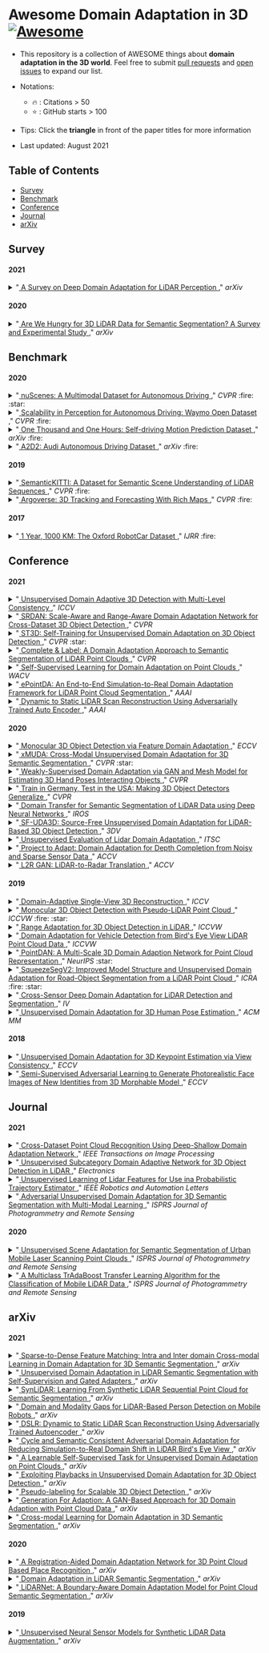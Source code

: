 # Awesome Domain Adaptation in 3D [![Awesome](https://awesome.re/badge.svg)](https://awesome.re)
- This repository is a collection of AWESOME things about **domain adaptation in the 3D world**. Feel free to submit [pull requests](https://github.com/ldkong1205/awesome-3d-da/pulls) and [open issues](https://github.com/ldkong1205/awesome-3d-da/issues) to expand our list.

- Notations:
  - :fire: : Citations > 50
  - :star: : GitHub starts > 100

- Tips: Click the **triangle** in front of the paper titles for more information

- Last updated: August 2021

## Table of Contents

- [Survey](#survey)
- [Benchmark](#benchmark)
- [Conference](#conference)
- [Journal](#journal)
- [arXiv](#arxiv)


## Survey

#### 2021
<details>
<summary>
  "<a href="https://arxiv.org/abs/2106.02377">
  A Survey on Deep Domain Adaptation for LiDAR Perception
  </a>," <i>arXiv</i>
</summary>
<blockquote><p align="justify">
  by <i>Larissa T. Triess, Mariella Dreissig, Christoph B. Rist, and J. Marius Zöllner</i>
  
  Scalable systems for automated driving have to reliably cope with an open-world setting. This means, the perception systems are exposed to drastic domain shifts, like changes in weather conditions, time-dependent aspects, or geographic regions. Covering all domains with annotated data is impossible because of the endless variations of domains and the time-consuming and expensive annotation process. Furthermore, fast development cycles of the system additionally introduce hardware changes, such as sensor types and vehicle setups, and the required knowledge transfer from simulation. To enable scalable automated driving, it is therefore crucial to address these domain shifts in a robust and efficient manner. Over the last years, a vast amount of different domain adaptation techniques evolved. There already exists a number of survey papers for domain adaptation on camera images, however, a survey for LiDAR perception is absent. Nevertheless, LiDAR is a vital sensor for automated driving that provides detailed 3D scans of the vehicle's surroundings. To stimulate future research, this paper presents a comprehensive review of recent progress in domain adaptation methods and formulates interesting research questions specifically targeted towards LiDAR perception.
  
</p></blockquote>
</details>


#### 2020
<details>
<summary>
  "<a href="https://arxiv.org/abs/2006.04307">
  Are We Hungry for 3D LiDAR Data for Semantic Segmentation? A Survey and Experimental Study
  </a>," <i>arXiv</i>
</summary>
<blockquote><p align="justify">
  by <i>Biao Gao, Yancheng Pan, Chengkun Li, Sibo Geng, and Huijing Zhao</i>
  
  3D semantic segmentation is a fundamental task for robotic and autonomous driving applications. Recent works have been focused on using deep learning techniques, whereas developing fine-annotated 3D LiDAR datasets is extremely labor intensive and requires professional skills. The performance limitation caused by insufficient datasets is called data hunger problem. This research provides a comprehensive survey and experimental study on the question: are we hungry for 3D LiDAR data for semantic segmentation? The studies are conducted at three levels. First, a broad review to the main 3D LiDAR datasets is conducted, followed by a statistical analysis on three representative datasets to gain an in-depth view on the datasets' size and diversity, which are the critical factors in learning deep models. Second, a systematic review to the state-of-the-art 3D semantic segmentation is conducted, followed by experiments and cross examinations of three representative deep learning methods to find out how the size and diversity of the datasets affect deep models' performance. Finally, a systematic survey to the existing efforts to solve the data hunger problem is conducted on both methodological and dataset's viewpoints, followed by an insightful discussion of remaining problems and open questions To the best of our knowledge, this is the first work to analyze the data hunger problem for 3D semantic segmentation using deep learning techniques that are addressed in the literature review, statistical analysis, and cross-dataset and cross-algorithm experiments. We share findings and discussions, which may lead to potential topics in future works.
  
</p></blockquote>
</details>



## Benchmark

#### 2020
<details>
<summary>
  "<a href="https://openaccess.thecvf.com/content_CVPR_2020/html/Caesar_nuScenes_A_Multimodal_Dataset_for_Autonomous_Driving_CVPR_2020_paper.html">
  nuScenes: A Multimodal Dataset for Autonomous Driving
  </a>," <i>CVPR</i> :fire: :star:
</summary>
<blockquote><p align="justify">
  by <i>Holger Caesar, Varun Bankiti, Alex H. Lang, Sourabh Vora, Venice Erin Liong, Qiang Xu, Anush Krishnan, Yu Pan, Giancarlo Baldan, and Oscar Beijbom</i>
  
  Robust detection and tracking of objects is crucial for the deployment of autonomous vehicle technology. Image based benchmark datasets have driven development in computer vision tasks such as object detection, tracking and segmentation of agents in the environment. Most autonomous vehicles, however, carry a combination of cameras and range sensors such as lidar and radar. As machine learning based methods for detection and tracking become more prevalent, there is a need to train and evaluate such methods on datasets containing range sensor data along with images. In this work we present nuTonomy scenes (nuScenes), the first dataset to carry the full autonomous vehicle sensor suite: 6 cameras, 5 radars and 1 lidar, all with full 360 degree field of view. nuScenes comprises 1000 scenes, each 20s long and fully annotated with 3D bounding boxes for 23 classes and 8 attributes. It has 7x as many annotations and 100x as many images as the pioneering KITTI dataset. We define novel 3D detection and tracking metrics. We also provide careful dataset analysis as well as baselines for lidar and image based detection and tracking. Data, development kit and more information are available online.
  
  Website: https://www.nuscenes.org
  
  GitHub Repo: https://github.com/nutonomy/nuscenes-devkit
  
</p></blockquote>
</details>


<details>
<summary>
  "<a href="https://openaccess.thecvf.com/content_CVPR_2020/html/Sun_Scalability_in_Perception_for_Autonomous_Driving_Waymo_Open_Dataset_CVPR_2020_paper.html">
  Scalability in Perception for Autonomous Driving: Waymo Open Dataset
  </a>," <i>CVPR</i> :fire:
</summary>
<blockquote><p align="justify">
  by <i>Pei Sun, Henrik Kretzschmar, Xerxes Dotiwalla, Aurelien Chouard, Vijaysai Patnaik, Paul Tsui, James Guo, Yin Zhou, Yuning Chai, Benjamin Caine, Vijay Vasudevan, Wei Han, Jiquan Ngiam, Hang Zhao, Aleksei Timofeev, Scott Ettinger, Maxim Krivokon, Amy Gao, Aditya Joshi, Yu Zhang, Jonathon Shlens, Zhifeng Chen, and Dragomir Anguelov</i>
  
  The research community has increasing interest in autonomous driving research, despite the resource intensity of obtaining representative real world data. Existing self-driving datasets are limited in the scale and variation of the environments they capture, even though generalization within and between operating regions is crucial to the over-all viability of the technology. In an effort to help align the research community's contributions with real-world self-driving problems, we introduce a new large scale, high quality, diverse dataset. Our new dataset consists of 1150 scenes that each span 20 seconds, consisting of well synchronized and calibrated high quality LiDAR and camera data captured across a range of urban and suburban geographies. It is 15x more diverse than the largest camera+LiDAR dataset available based on our proposed diversity metric. We exhaustively annotated this data with 2D (camera image) and 3D (LiDAR) bounding boxes, with consistent identifiers across frames. Finally, we provide strong baselines for 2D as well as 3D detection and tracking tasks. We further study the effects of dataset size and generalization across geographies on 3D detection methods. Find data, code and more up-to-date information at http://www.waymo.com/open.
  
  Website: http://www.waymo.com/open
  
</p></blockquote>
</details>


<details>
<summary>
  "<a href="https://arxiv.org/abs/2004.06320">
  One Thousand and One Hours: Self-driving Motion Prediction Dataset
  </a>," <i>arXiv</i> :fire:
</summary>
<blockquote><p align="justify">
  by <i>John Houston, Guido Zuidhof, Luca Bergamini, Yawei Ye, Long Chen, Ashesh Jain, Sammy Omari, Vladimir Iglovikov, and Peter Ondruska
</i>
  
  Motivated by the impact of large-scale datasets on ML systems we present the largest self-driving dataset for motion prediction to date, containing over 1,000 hours of data. This was collected by a fleet of 20 autonomous vehicles along a fixed route in Palo Alto, California, over a four-month period. It consists of 170,000 scenes, where each scene is 25 seconds long and captures the perception output of the self-driving system, which encodes the precise positions and motions of nearby vehicles, cyclists, and pedestrians over time. On top of this, the dataset contains a high-definition semantic map with 15,242 labelled elements and a high-definition aerial view over the area. We show that using a dataset of this size dramatically improves performance for key self-driving problems. Combined with the provided software kit, this collection forms the largest and most detailed dataset to date for the development of self-driving machine learning tasks, such as motion forecasting, motion planning and simulation. The full dataset is available at https://level-5.global.
  
  Website: https://level-5.global
  
</p></blockquote>
</details>


<details>
<summary>
  "<a href="https://arxiv.org/abs/2004.06320">
  A2D2: Audi Autonomous Driving Dataset
  </a>," <i>arXiv</i> :fire:
</summary>
<blockquote><p align="justify">
  by <i>Jakob Geyer, Yohannes Kassahun, Mentar Mahmudi, Xavier Ricou, Rupesh Durgesh, Andrew S. Chung, Lorenz Hauswald, Viet Hoang Pham, Maximilian Mühlegg, Sebastian Dorn, Tiffany Fernandez, Martin Jänicke, Sudesh Mirashi, Chiragkumar Savani, Martin Sturm, Oleksandr Vorobiov, Martin Oelker, Sebastian Garreis, and Peter Schuberth
</i>
  
  Research in machine learning, mobile robotics, and autonomous driving is accelerated by the availability of high quality annotated data. To this end, we release the Audi Autonomous Driving Dataset (A2D2). Our dataset consists of simultaneously recorded images and 3D point clouds, together with 3D bounding boxes, semantic segmentation, instance segmentation, and data extracted from the automotive bus. Our sensor suite consists of six cameras and five LiDAR units, providing full 360 degree coverage. The recorded data is time synchronized and mutually registered. Annotations are for non-sequential frames: 41,277 frames with semantic segmentation image and point cloud labels, of which 12,497 frames also have 3D bounding box annotations for objects within the field of view of the front camera. In addition, we provide 392,556 sequential frames of unannotated sensor data for recordings in three cities in the south of Germany. These sequences contain several loops. Faces and vehicle number plates are blurred due to GDPR legislation and to preserve anonymity. A2D2 is made available under the CC BY-ND 4.0 license, permitting commercial use subject to the terms of the license. Data and further information are available at http://www.a2d2.audi.
  
  Website: https://www.a2d2.audi/a2d2
  
</p></blockquote>
</details>


#### 2019
<details>
<summary>
  "<a href="https://openaccess.thecvf.com/content_ICCV_2019/html/Behley_SemanticKITTI_A_Dataset_for_Semantic_Scene_Understanding_of_LiDAR_Sequences_ICCV_2019_paper.html">
  SemanticKITTI: A Dataset for Semantic Scene Understanding of LiDAR Sequences
  </a>," <i>CVPR</i> :fire:
</summary>
<blockquote><p align="justify">
  by <i>Jens Behley, Martin Garbade, Andres Milioto, Jan Quenzel, Sven Behnke, Cyrill Stachniss, and Jurgen Gall</i>
  
  Semantic scene understanding is important for various applications. In particular, self-driving cars need a fine-grained understanding of the surfaces and objects in their vicinity. Light detection and ranging (LiDAR) provides precise geometric information about the environment and is thus a part of the sensor suites of almost all self-driving cars. Despite the relevance of semantic scene understanding for this application, there is a lack of a large dataset for this task which is based on an automotive LiDAR. In this paper, we introduce a large dataset to propel research on laser-based semantic segmentation. We annotated all sequences of the KITTI Vision Odometry Benchmark and provide dense point-wise annotations for the complete 360-degree field-of-view of the employed automotive LiDAR. We propose three benchmark tasks based on this dataset: (i) semantic segmentation of point clouds using a single scan, (ii) semantic segmentation using multiple past scans, and (iii) semantic scene completion, which requires to anticipate the semantic scene in the future. We provide baseline experiments and show that there is a need for more sophisticated models to efficiently tackle these tasks. Our dataset opens the door for the development of more advanced methods, but also provides plentiful data to investigate new research directions.
  
  Website: http://www.semantic-kitti.org
  
</p></blockquote>
</details>


<details>
<summary>
  "<a href="https://openaccess.thecvf.com/content_CVPR_2019/html/Chang_Argoverse_3D_Tracking_and_Forecasting_With_Rich_Maps_CVPR_2019_paper.html">
  Argoverse: 3D Tracking and Forecasting With Rich Maps
  </a>," <i>CVPR</i> :fire:
</summary>
<blockquote><p align="justify">
  by <i>Ming-Fang Chang, John Lambert, Patsorn Sangkloy, Jagjeet Singh, Slawomir Bak, Andrew Hartnett, De Wang, Peter Carr, Simon Lucey, Deva Ramanan, and James Hays</i>
  
  We present Argoverse, a dataset designed to support autonomous vehicle perception tasks including 3D tracking and motion forecasting. Argoverse includes sensor data collected by a fleet of autonomous vehicles in Pittsburgh and Miami as well as 3D tracking annotations, 300k extracted interesting vehicle trajectories, and rich semantic maps. The sensor data consists of 360 degree images from 7 cameras with overlapping fields of view, forward-facing stereo imagery, 3D point clouds from long range LiDAR, and 6-DOF pose. Our 290km of mapped lanes contain rich geometric and semantic metadata which are not currently available in any public dataset. All data is released under a Creative Commons license at Argoverse.org. In baseline experiments, we use map information such as lane direction, driveable area, and ground height to improve the accuracy of 3D object tracking. We use 3D object tracking to mine for more than 300k interesting vehicle trajectories to create a trajectory forecasting benchmark. Motion forecasting experiments ranging in complexity from classical methods (k-NN) to LSTMs demonstrate that using detailed vector maps with lane-level information substantially reduces prediction error. Our tracking and forecasting experiments represent only a superficial exploration of the potential of rich maps in robotic perception. We hope that Argoverse will enable the research community to explore these problems in greater depth.
  
  Website: https://www.argoverse.org
  
</p></blockquote>
</details>


#### 2017
<details>
<summary>
  "<a href="https://robotcar-dataset.robots.ox.ac.uk/images/robotcar_ijrr.pdf">
  1 Year, 1000 KM: The Oxford RobotCar Dataset
  </a>," <i>IJRR</i> :fire:
</summary>
<blockquote><p align="justify">
  by <i>Will Maddern, Geoffrey Pascoe, Chris Linegar, and Paul Newman</i>
  
  We present a challenging new dataset for autonomous driving: the Oxford RobotCar Dataset. Over the period of May 2014 to December 2015 we traversed a route through central Oxford twice a week on average using the Oxford RobotCar platform, an autonomous Nissan LEAF. This resulted in over 1000 km of recorded driving with almost 20 million images collected from 6 cameras mounted to the vehicle, along with LIDAR, GPS and INS ground truth. Data was collected in all weather conditions, including heavy rain, night, direct sunlight and snow. Road and building works over the period of a year significantly changed sections of the route from the beginning to the end of data collection. By frequently traversing the same route over the period of a year we enable research investigating long-term localization and mapping for autonomous vehicles in real-world, dynamic urban environments. The full dataset is available for download at: http://robotcar-dataset.robots.ox.ac.uk
  
</p></blockquote>
</details>



## Conference

#### 2021
<details>
<summary>
  "<a href="https://arxiv.org/abs/2107.11355">
  Unsupervised Domain Adaptive 3D Detection with Multi-Level Consistency
  </a>," <i>ICCV</i>
</summary>
<blockquote><p align="justify">
  by <i>Zhipeng Luo, Zhongang Cai, Changqing Zhou, Gongjie Zhang, Haiyu Zhao, Shuai Yi, Shijian Lu, Hongsheng Li, Shanghang Zhang, and Ziwei Liu</i>
  
  Deep learning-based 3D object detection has achieved unprecedented success with the advent of large-scale autonomous driving datasets. However, drastic performance degradation remains a critical challenge for cross-domain deployment. In addition, existing 3D domain adaptive detection methods often assume prior access to the target domain annotations, which is rarely feasible in the real world. To address this challenge, we study a more realistic setting, unsupervised 3D domain adaptive detection, which only utilizes source domain annotations. 1) We first comprehensively investigate the major underlying factors of the domain gap in 3D detection. Our key insight is that geometric mismatch is the key factor of domain shift. 2) Then, we propose a novel and unified framework, Multi-Level Consistency Network (MLC-Net), which employs a teacher-student paradigm to generate adaptive and reliable pseudo-targets. MLC-Net exploits point-, instance- and neural statistics-level consistency to facilitate cross-domain transfer. Extensive experiments demonstrate that MLC-Net outperforms existing state-of-the-art methods (including those using additional target domain information) on standard benchmarks. Notably, our approach is detector-agnostic, which achieves consistent gains on both single- and two-stage 3D detectors.
  
</p></blockquote>
</details>


<details>
<summary>
  "<a href="https://openaccess.thecvf.com/content/CVPR2021/html/Zhang_SRDAN_Scale-Aware_and_Range-Aware_Domain_Adaptation_Network_for_Cross-Dataset_3D_CVPR_2021_paper.html">
  SRDAN: Scale-Aware and Range-Aware Domain Adaptation Network for Cross-Dataset 3D Object Detection
  </a>," <i>CVPR</i>
</summary>
<blockquote><p align="justify">
  by <i>Weichen Zhang, Wen Li, and Dong Xu</i>
  
  Geometric characteristic plays an important role in the representation of an object in 3D point clouds. For example, large objects often contain more points, while small ones contain fewer points. The point clouds of objects near the capture device are denser, while those of distant objects are sparser. These issues bring new challenges to 3D object detection, especially under the domain adaptation scenarios. In this work, we propose a new cross-dataset 3D object detection method named Scale-aware and Range-aware Domain Adaptation Network (SRDAN). We take advantage of the geometric characteristics of 3D data (i.e., size and distance), and propose the scale-aware domain alignment and the range-aware domain alignment strategies to guide the distribution alignment between two domains. For scale-aware domain alignment, we design a 3D voxel-based feature pyramid network to extract multi-scale semantic voxel features, and align the features and instances with similar scales between two domains. For range-aware domain alignment, we introduce a range-guided domain alignment module to align the features of objects according to their distance to the capture device. Extensive experiments under three different scenarios demonstrate the effectiveness of our SRDAN approach, and comprehensive ablation study also validates the importance of geometric characteristics for cross-dataset 3D object detection.
  
</p></blockquote>
</details>


<details>
<summary>
  "<a href="https://openaccess.thecvf.com/content/CVPR2021/html/Yang_ST3D_Self-Training_for_Unsupervised_Domain_Adaptation_on_3D_Object_Detection_CVPR_2021_paper.html">
  ST3D: Self-Training for Unsupervised Domain Adaptation on 3D Object Detection
  </a>," <i>CVPR</i> :star:
</summary>
<blockquote><p align="justify">
  by <i>Jihan Yang, Shaoshuai Shi, Zhe Wang, Hongsheng Li, and Xiaojuan Qi</i>
  
  We present a new domain adaptive self-training pipeline, named ST3D, for unsupervised domain adaptation on 3D object detection from point clouds. First, we pre-train the 3D detector on the source domain with our proposed random object scaling strategy for mitigating the negative effects of source domain bias. Then, the detector is iteratively improved on the target domain by alternatively conducting two steps, which are the pseudo label updating with the developed quality-aware triplet memory bank and the model training with curriculum data augmentation. These specific designs for 3D object detection enable the detector to be trained with consistent and high-quality pseudo labels and to avoid overfitting to the large number of easy examples in pseudo labeled data. Our ST3D achieves state-of-the-art performance on all evaluated datasets and even surpasses fully supervised results on KITTI 3D object detection benchmark. Code will be available at https://github.com/CVMI-Lab/ST3D.
  
  GitHub Repo: https://github.com/CVMI-Lab/ST3D
</p></blockquote>
</details>


<details>
<summary>
  "<a href="https://openaccess.thecvf.com/content/CVPR2021/html/Yi_Complete__Label_A_Domain_Adaptation_Approach_to_Semantic_Segmentation_CVPR_2021_paper.html">
  Complete & Label: A Domain Adaptation Approach to Semantic Segmentation of LiDAR Point Clouds
  </a>," <i>CVPR</i>
</summary>
<blockquote><p align="justify">
  by <i>Li Yi, Boqing Gong, and Thomas Funkhouser</i>
  
  We study an unsupervised domain adaptation problem for the semantic labeling of 3D point clouds, with a particular focus on domain discrepancies induced by different LiDAR sensors. Based on the observation that sparse 3D point clouds are sampled from 3D surfaces, we take a Complete and Label approach to recover the underlying surfaces before passing them to a segmentation network. Specifically, we design a Sparse Voxel Completion Network (SVCN) to complete the 3D surfaces of a sparse point cloud. Unlike semantic labels, to obtain training pairs for SVCN requires no manual labeling. We also introduce local adversarial learning to model the surface prior. The recovered 3D surfaces serve as a canonical domain, from which semantic labels can transfer across different LiDAR sensors. Experiments and ablation studies with our new benchmark for cross-domain semantic labeling of LiDAR data show that the proposed approach provides 6.3-37.6% better performance than previous domain adaptation methods.
  
</p></blockquote>
</details>


<details>
<summary>
  "<a href="https://openaccess.thecvf.com/content/WACV2021/html/Achituve_Self-Supervised_Learning_for_Domain_Adaptation_on_Point_Clouds_WACV_2021_paper.html">
  Self-Supervised Learning for Domain Adaptation on Point Clouds
  </a>," <i>WACV</i>
</summary>
<blockquote><p align="justify">
  by <i>Idan Achituve, Haggai Maron, and Gal Chechik</i>
  
  Self-supervised learning (SSL) is a technique for learning useful representations from unlabeled data. It has been applied effectively to domain adaptation (DA) on images and videos. It is still unknown if and how it can be leveraged for domain adaptation in 3D perception problems. Here we describe the first study of SSL for DA on point clouds. We introduce a new family of pretext tasks, Deformation Reconstruction, inspired by the deformations encountered in sim-to-real transformations. In addition, we propose a novel training procedure for labeled point cloud data motivated by the MixUp method called Point cloud Mixup (PCM). Evaluations on domain adaptations datasets for classification and segmentation, demonstrate a large improvement over existing and baseline methods.
  
</p></blockquote>
</details>


<details>
<summary>
  "<a href="https://arxiv.org/abs/2009.03456">
  ePointDA: An End-to-End Simulation-to-Real Domain Adaptation Framework for LiDAR Point Cloud Segmentation
  </a>," <i>AAAI</i>
</summary>
<blockquote><p align="justify">
  by <i>Sicheng Zhao, Yezhen Wang, Bo Li, Bichen Wu, Yang Gao, Pengfei Xu, Trevor Darrell, and Kurt Keutzer</i>
  
  Due to its robust and precise distance measurements, LiDAR plays an important role in scene understanding for autonomous driving. Training deep neural networks (DNNs) on LiDAR data requires large-scale point-wise annotations, which are time-consuming and expensive to obtain. Instead, simulation-to-real domain adaptation (SRDA) trains a DNN using unlimited synthetic data with automatically generated labels and transfers the learned model to real scenarios. Existing SRDA methods for LiDAR point cloud segmentation mainly employ a multi-stage pipeline and focus on feature-level alignment. They require prior knowledge of real-world statistics and ignore the pixel-level dropout noise gap and the spatial feature gap between different domains. In this paper, we propose a novel end-to-end framework, named ePointDA, to address the above issues. Specifically, ePointDA consists of three modules: self-supervised dropout noise rendering, statistics-invariant and spatially-adaptive feature alignment, and transferable segmentation learning. The joint optimization enables ePointDA to bridge the domain shift at the pixel-level by explicitly rendering dropout noise for synthetic LiDAR and at the feature-level by spatially aligning the features between different domains, without requiring the real-world statistics. Extensive experiments adapting from synthetic GTA-LiDAR to real KITTI and SemanticKITTI demonstrate the superiority of ePointDA for LiDAR point cloud segmentation.
  
</p></blockquote>
</details>


<details>
<summary>
  "<a href="https://ojs.aaai.org/index.php/AAAI/article/view/16278">
  Dynamic to Static LiDAR Scan Reconstruction Using Adversarially Trained Auto Encoder
  </a>," <i>AAAI</i>
</summary>
<blockquote><p align="justify">
  by <i>Prashant Kumar, Sabyasachi Sahoo, Vanshil Shah, Vineetha Kondameedi, Abhinav Jain, Akshaj Verma, Chiranjib Bhattacharyya, and Vinay Vishwanath</i>
  
  Accurate reconstruction of static environments from LiDAR scans of scenes containing dynamic objects, which we refer to as Dynamic to Static Translation (DST), is an important area of research in Autonomous Navigation. This problem has been recently explored for visual SLAM, but to the best of our knowledge no work has been attempted to address DST for LiDAR scans. The problem is of critical importance due to wide-spread adoption of LiDAR in Autonomous Vehicles. We show that state-of the art methods developed for the visual domain when adapted for LiDAR scans perform poorly. We develop DSLR, a deep generative model which learns a mapping between dynamic scan to its static counterpart through an adversarially trained autoencoder. Our model yields the first solution for DST on LiDAR that generates static scans without using explicit segmentation labels. DSLR cannot always be applied to real world data due to lack of paired dynamic-static scans. Using Unsupervised Domain Adaptation, we propose DSLR-UDA for transfer to real world data and experimentally show that this performs well in real world settings. Additionally, if segmentation information is available, we extend DSLR to DSLR-Seg to further improve the reconstruction quality. DSLR gives the state of the art performance on simulated and real-world datasets and also shows at least 4× improvement. We show that DSLR, unlike the existing baselines, is a practically viable model with its reconstruction quality within the tolerable limits for tasks pertaining to autonomous navigation like SLAM in dynamic environments.
  
</p></blockquote>
</details>


#### 2020
<details>
<summary>
  "<a href="https://link.springer.com/chapter/10.1007%2F978-3-030-58545-7_2">
  Monocular 3D Object Detection via Feature Domain Adaptation
  </a>," <i>ECCV</i>
</summary>
<blockquote><p align="justify">
  by <i>Xiaoqing Ye, Liang Du, Yifeng Shi, Yingying Li, Xiao Tan, Jianfeng Feng, Errui Ding, and Shilei Wen</i>
  
  Monocular 3D object detection is a challenging task due to unreliable depth, resulting in a distinct performance gap between monocular and LiDAR-based approaches. In this paper, we propose a novel domain adaptation based monocular 3D object detection framework named DA-3Ddet, which adapts the feature from unsound image-based pseudo-LiDAR domain to the accurate real LiDAR domain for performance boosting. In order to solve the overlooked problem of inconsistency between the foreground mask of pseudo and real LiDAR caused by inaccurately estimated depth, we also introduce a context-aware foreground segmentation module which helps to involve relevant points for foreground masking. Extensive experiments on KITTI dataset demonstrate that our simple yet effective framework outperforms other state-of-the-arts by a large margin.
  
</p></blockquote>
</details>


<details>
<summary>
  "<a href="https://openaccess.thecvf.com/content_CVPR_2020/html/Jaritz_xMUDA_Cross-Modal_Unsupervised_Domain_Adaptation_for_3D_Semantic_Segmentation_CVPR_2020_paper.html">
  xMUDA: Cross-Modal Unsupervised Domain Adaptation for 3D Semantic Segmentation
  </a>," <i>CVPR</i> :star:
</summary>
<blockquote><p align="justify">
  by <i>Maximilian Jaritz, Tuan-Hung Vu, Raoul de Charette, Emilie Wirbel, and Patrick Perez</i>
  
  Unsupervised Domain Adaptation (UDA) is crucial to tackle the lack of annotations in a new domain. There are many multi-modal datasets, but most UDA approaches are uni-modal. In this work, we explore how to learn from multi-modality and propose cross-modal UDA (xMUDA) where we assume the presence of 2D images and 3D point clouds for 3D semantic segmentation. This is challenging as the two input spaces are heterogeneous and can be impacted differently by domain shift. In xMUDA, modalities learn from each other through mutual mimicking, disentangled from the segmentation objective, to prevent the stronger modality from adopting false predictions from the weaker one. We evaluate on new UDA scenarios including day-to-night, country-to-country and dataset-to-dataset, leveraging recent autonomous driving datasets. xMUDA brings large improvements over uni-modal UDA on all tested scenarios, and is complementary to state-of-the-art UDA techniques. Code is available at https://github.com/valeoai/xmuda.
  
  GitHub Repo: https://github.com/valeoai/xmuda
  
</p></blockquote>
</details>


<details>
<summary>
  "<a href="https://openaccess.thecvf.com/content_CVPR_2020/html/Baek_Weakly-Supervised_Domain_Adaptation_via_GAN_and_Mesh_Model_for_Estimating_CVPR_2020_paper.html">
  Weakly-Supervised Domain Adaptation via GAN and Mesh Model for Estimating 3D Hand Poses Interacting Objects
  </a>," <i>CVPR</i>
</summary>
<blockquote><p align="justify">
  by <i>Seungryul Baek, Kwang In Kim, and Tae-Kyun Kim</i>
  
  Despite recent successes in hand pose estimation, there yet remain challenges on RGB-based 3D hand pose estimation (HPE) under hand-object interaction (HOI) scenarios where severe occlusions and cluttered backgrounds exhibit. Recent RGB HOI benchmarks have been collected either in real or synthetic domain, however, the size of datasets is far from enough to deal with diverse objects combined with hand poses, and 3D pose annotations of real samples are lacking, especially for occluded cases. In this work, we propose a novel end-to-end trainable pipeline that adapts the hand-object domain to the single hand-only domain, while learning for HPE. The domain adaption occurs in image space via 2D pixel-level guidance by Generative Adversarial Network (GAN) and 3D mesh guidance by mesh renderer (MR). Via the domain adaption in image space, not only 3D HPE accuracy is improved, but also HOI input images are translated to segmented and de-occluded hand-only images. The proposed method takes advantages of both the guidances: GAN accurately aligns hands, while MR effectively fills in occluded pixels. The experiments using Dexter-Object, Ego-Dexter and HO3D datasets show that our method significantly outperforms state-of-the-arts trained by hand-only data and is comparable to those supervised by HOI data. Note our method is trained primarily by hand-only images with pose labels, and HOI images without pose labels.
  
</p></blockquote>
</details>

<details>
<summary>
  "<a href="https://openaccess.thecvf.com/content_CVPR_2020/html/Wang_Train_in_Germany_Test_in_the_USA_Making_3D_Object_CVPR_2020_paper.html">
  Train in Germany, Test in the USA: Making 3D Object Detectors Generalize
  </a>," <i>CVPR</i>
</summary>
<blockquote><p align="justify">
  by <i>Yan Wang, Xiangyu Chen, Yurong You, Li Erran Li, Bharath Hariharan, Mark Campbell, Kilian Q. Weinberger, and Wei-Lun Chao</i>
  
  In the domain of autonomous driving, deep learning has substantially improved the 3D object detection accuracy for LiDAR and stereo camera data alike. While deep networks are great at generalization, they are also notorious to overfit to all kinds of spurious artifacts, such as brightness, car sizes and models, that may appear consistently throughout the data. In fact, most datasets for autonomous driving are collected within a narrow subset of cities within one country, typically under similar weather conditions. In this paper we consider the task of adapting 3D object detectors from one dataset to another. We observe that naively, this appears to be a very challenging task, resulting in drastic drops in accuracy levels. We provide extensive experiments to investigate the true adaptation challenges and arrive at a surprising conclusion: the primary adaptation hurdle to overcome are differences in car sizes across geographic areas. A simple correction based on the average car size yields a strong correction of the adaptation gap. Our proposed method is simple and easily incorporated into most 3D object detection frameworks. It provides a first baseline for 3D object detection adaptation across countries, and gives hope that the underlying problem may be more within grasp than one may have hoped to believe. Our code is available at https://github.com/cxy1997/3D_adapt_auto_driving.
  
  GitHub Repo: https://github.com/cxy1997/3D_adapt_auto_driving
  
</p></blockquote>
</details>


<details>
<summary>
  "<a href="http://ras.papercept.net/images/temp/IROS/files/0060.pdf">
  Domain Transfer for Semantic Segmentation of LiDAR Data using Deep Neural Networks
  </a>," <i>IROS</i>
</summary>
<blockquote><p align="justify">
  by <i>Ferdinand Langer, Andres Milioto, Alexandre Haag, Jens Behley, and Cyrill Stachniss</i>
  
  Inferring semantic information towards an understanding of the surrounding environment is crucial for autonomous vehicles to drive safely. Deep learning-based segmentation methods can infer semantic information directly from laser range data, even in the absence of other sensor modalities such as cameras. In this paper, we address improving the generalization capabilities of such deep learning models to range data that was captured using a different sensor and in situations where no labeled data is available for the new sensor setup. Our approach assists the domain transfer of a LiDAR-only semantic segmentation model to a different sensor and environment exploiting existing geometric mapping systems. To this end, we fuse sequential scans in the source dataset into a dense mesh and render semi-synthetic scans that match those of the target sensor setup. Unlike simulation, this approach provides a real-to-real transfer of geometric information and delivers additionally more accurate remission information. We implemented and thoroughly tested our approach by transferring semantic scans between two different real-world datasets with different sensor setups. Our experiments show that we can improve the segmentation performance substantially with zero manual re-labeling. This approach solves the number one feature request since we released our semantic segmentation library LiDAR-bonnetal.
  
</p></blockquote>
</details>


<details>
<summary>
  "<a href="https://arxiv.org/abs/1712.05765">
  SF-UDA3D: Source-Free Unsupervised Domain Adaptation for LiDAR-Based 3D Object Detection
  </a>," <i>3DV</i>
</summary>
<blockquote><p align="justify">
  by <i>Cristiano Saltori, Stéphane Lathuiliére, Nicu Sebe, Elisa Ricci, and Fabio Galasso</i>
  
  3D object detectors based only on LiDAR point clouds hold the state-of-the-art on modern street-view benchmarks. However, LiDAR-based detectors poorly generalize across domains due to domain shift. In the case of LiDAR, in fact, domain shift is not only due to changes in the environment and in the object appearances, as for visual data from RGB cameras, but is also related to the geometry of the point clouds (e.g., point density variations). This paper proposes SF-UDA3D, the first Source-Free Unsupervised Domain Adaptation (SF-UDA) framework to domain-adapt the state-of-the-art PointRCNN 3D detector to target domains for which we have no annotations (unsupervised), neither we hold images nor annotations of the source domain (source-free). SF-UDA3D is novel on both aspects. Our approach is based on pseudo-annotations, reversible scale-transformations and motion coherency. SF-UDA3D outperforms both previous domain adaptation techniques based on features alignment and state-of-the-art 3D object detection methods which additionally use few-shot target annotations or target annotation statistics. This is demonstrated by extensive experiments on two large-scale datasets, i.e., KITTI and nuScenes.
  
  GitHub Repo: https://github.com/saltoricristiano/SF-UDA-3DV
  
</p></blockquote>
</details>


<details>
<summary>
  "<a href="https://ieeexplore.ieee.org/abstract/document/9294540">
  Unsupervised Evaluation of Lidar Domain Adaptation
  </a>," <i>ITSC</i>
</summary>
<blockquote><p align="justify">
  by <i>Christian Hubschneider, Simon Roesler, and J. Marius Zöllner</i>
  
  In this work, we investigate the potential of latent representations generated by Variational Autoencoders (VAE) to analyze and distinguish between real and synthetic data. Although the details of the domain adaptation task are not the focus of this work, we use the example of simulated lidar data adapted by a generative model to match real lidar data. To assess the resulting adapted data, we evaluate the potential of latent representations learned by a VAE. During training, the VAE aims to reduce the input data to a fixed-dimensional feature vector, while also enforcing stochastic independence between the latent variables. These properties can be used to define pseudometrics to make statements about generative models that perform domain adaptation tasks. The variational autoencoder is trained on real target data only and is subsequently used to generate distributions of feature vectors for data coming from different data sources such as simulations or the output of Generative Adversarial Networks.
  
</p></blockquote>
</details>


<details>
<summary>
  "<a href="https://openaccess.thecvf.com/content/ACCV2020/html/Lopez-Rodriguez_Project_to_Adapt_Domain_Adaptation_for_Depth_Completion_from_Noisy_ACCV_2020_paper.html">
  Project to Adapt: Domain Adaptation for Depth Completion from Noisy and Sparse Sensor Data
  </a>," <i>ACCV</i>
</summary>
<blockquote><p align="justify">
  by <i>Adrian Lopez-Rodriguez, Benjamin Busam, and Krystian Mikolajczyk</i>
  
  Depth completion aims to predict a dense depth map from a sparse depth input. The acquisition of dense ground truth annotations for depth completion settings can be difficult and, at the same time, a significant domain gap between real LiDAR measurements and synthetic data has prevented from successful training of models in virtual settings. We propose a domain adaptation approach for sparse-to-dense depth completion that is trained from synthetic data, without annotations in the real domain or additional sensors. Our approach simulates the real sensor noise in an RGB + LiDAR set-up, and consists of three modules: simulating the real LiDAR input in the synthetic domain via projections, filtering the real noisy LiDAR for supervision and adapting the synthetic RGB image using a CycleGAN approach. We extensively evaluate these modules against the state-of-the-art in the KITTI depth completion benchmark, showing significant improvements.
  
</p></blockquote>
</details>


<details>
<summary>
  "<a href="https://openaccess.thecvf.com/content/ACCV2020/html/Wang_L2R_GAN_LiDAR-to-Radar_Translation_ACCV_2020_paper.html">
  L2R GAN: LiDAR-to-Radar Translation
  </a>," <i>ACCV</i>
</summary>
<blockquote><p align="justify">
  by <i>Leichen Wang, Bastian Goldluecke, and Carsten Anklam</i>
  
  The lack of annotated public radar datasets causes difficulties for research in environmental perception from radar observations. In this paper, we propose a novel neural network based framework which we call L2R GAN to generate the radar spectrum of natural scenes from a given LiDAR point cloud.We adapt ideas from existing image-to-image translation GAN frameworks, which we investigate as a baseline for translating radar spectra image from a given LiDAR bird's eye view (BEV). However, for our application, we identify several shortcomings of existing approaches. As a remedy, we learn radar data generation with an occupancy-grid-mask as a guidance, and further design a set of local region generators and discriminator networks. This allows our L2R GAN to combine the advantages of global image features and local region detail, and not only learn the cross-modal relations between LiDAR and radar in large scale, but also refine details in small scale. Qualitative and quantitative comparison show that L2R GAN outperforms previous GAN architectures with respect to details by a large margin. A L2R-GAN-based GUI also allows users to define and generate radar data of special emergency scenarios to test corresponding ADAS applications such as Pedestrian Collision Warning (PCW).
  
</p></blockquote>
</details>


#### 2019
<details>
<summary>
  "<a href="https://arxiv.org/abs/1911.02744">
  Domain-Adaptive Single-View 3D Reconstruction
  </a>," <i>ICCV</i>
</summary>
<blockquote><p align="justify">
  by <i>Pedro O. Pinheiro, Negar Rostamzadeh, and Sungjin Ahn</i>
  
  Single-view 3D shape reconstruction is an important but challenging problem, mainly for two reasons. First, as shape annotation is very expensive to acquire, current methods rely on synthetic data, in which ground-truth 3D annotation is easy to obtain. However, this results in domain adaptation problem when applied to natural images. The second challenge is that there are multiple shapes that can explain a given 2D image. In this paper, we propose a framework to improve over these challenges using adversarial training. On one hand, we impose domain confusion between natural and synthetic image representations to reduce the distribution gap. On the other hand, we impose the reconstruction to be `realistic' by forcing it to lie on a (learned) manifold of realistic object shapes. Our experiments show that these constraints improve performance by a large margin over baseline reconstruction models. We achieve results competitive with the state of the art with a much simpler architecture.
  
</p></blockquote>
</details>


<details>
<summary>
  "<a href="https://openaccess.thecvf.com/content_ICCVW_2019/html/CVRSUAD/Weng_Monocular_3D_Object_Detection_with_Pseudo-LiDAR_Point_Cloud_ICCVW_2019_paper.html">
  Monocular 3D Object Detection with Pseudo-LiDAR Point Cloud
  </a>," <i>ICCVW</i> :fire: :star:
</summary>
<blockquote><p align="justify">
  by <i>Xinshuo Weng and Kris Kitani</i>
  
  Monocular 3D scene understanding tasks, such as object size estimation, heading angle estimation and 3D localization, is challenging. Successful modern-day methods for 3D scene understanding require the use of a 3D sensor. On the other hand, single image-based methods have significantly worse performance. In this work, we aim at bridging the performance gap between 3D sensing and 2D sensing for 3D object detection by enhancing LiDAR-based algorithms to work with single image input. Specifically, we perform monocular depth estimation and lift the input image to a point cloud representation, which we call pseudo-LiDAR point cloud. Then we can train a LiDAR-based 3D detection network with our pseudo-LiDAR end-to-end. Following the pipeline of two-stage 3D detection algorithms, we detect 2D object proposals in the input image and extract a point cloud frustum from the pseudo-LiDAR for each proposal. Then an oriented 3D bounding box is detected for each frustum. To handle the large amount of noise in the pseudo-LiDAR, we propose two innovations: (1) use a 2D-3D bounding box consistency constraint, adjusting the predicted 3D bounding box to have a high overlap with its corresponding 2D proposal after projecting onto the image; (2) use the instance mask instead of the bounding box as the representation of 2D proposals, in order to reduce the number of points not belonging to the object in the point cloud frustum. Through our evaluation on the KITTI benchmark, we achieve the top-ranked performance on both bird's eye view and 3D object detection among all monocular methods, effectively quadrupling the performance over previous state-of-the-art. Our code is available at https://github.com/xinshuoweng/Mono3D_PLiDAR.
  
  GitHub Repo: https://github.com/xinshuoweng/Mono3D_PLiDAR
  
</p></blockquote>
</details>


<details>
<summary>
  "<a href="https://openaccess.thecvf.com/content_ICCVW_2019/html/ADW/Wang_Range_Adaptation_for_3D_Object_Detection_in_LiDAR_ICCVW_2019_paper.html">
  Range Adaptation for 3D Object Detection in LiDAR
  </a>," <i>ICCVW</i>
</summary>
<blockquote><p align="justify">
  by <i>Ze Wang, Sihao Ding, Ying Li, Minming Zhao, Sohini Roychowdhury, Andreas Wallin, Guillermo Sapiro, and Qiang Qiu</i>
  
  LiDAR-based 3D object detection plays a crucial role in modern autonomous driving systems. LiDAR data often exhibit severe changes in properties across different observation ranges. In this paper, we explore cross-range adaptation for 3D object detection using LiDAR, i.e., far-range observations are adapted to near-range. This way, far-range detection is optimized for similar performance to near-range one. We adopt a bird-eyes view (BEV) detection framework to perform the proposed model adaptation. Our model adaptation consists of an adversarial global adaptation, and a fine-grained local adaptation. The proposed cross-range adaptation framework is validated on three state-of-the-art LiDAR based object detection networks, and we consistently observe performance improvement on the far-range objects, without adding any auxiliary parameters to the model. To the best of our knowledge, this paper is the first attempt to study cross-range LiDAR adaptation for object detection in point clouds. To demonstrate the generality of the proposed adaptation framework, experiments on more challenging cross-device adaptation are further conducted, and a new LiDAR dataset with high-quality annotated point clouds is released to promote future research.
  
</p></blockquote>
</details>


<details>
<summary>
  "<a href="https://openaccess.thecvf.com/content_ICCVW_2019/html/TASK-CV/Saleh_Domain_Adaptation_for_Vehicle_Detection_from_Birds_Eye_View_LiDAR_ICCVW_2019_paper.html">
  Domain Adaptation for Vehicle Detection from Bird's Eye View LiDAR Point Cloud Data
  </a>," <i>ICCVW</i>
</summary>
<blockquote><p align="justify">
  by <i>Khaled Saleh, Ahmed Abobakr, Mohammed Attia, Julie Iskander, Darius Nahavandi, Mohammed Hossny, and Saeid Nahvandi</i>
  
  Point cloud data from 3D LiDAR sensors are one of the most crucial sensor modalities for versatile safety-critical applications such as self-driving vehicles. Since the annotations of point cloud data is an expensive and time-consuming process, therefore recently the utilisation of simulated environments and 3D LiDAR sensors for this task started to get some popularity. However, the generated synthetic point cloud data are still missing the artefacts usually exist in point cloud data from real 3D LiDAR sensors. Thus, in this work, we are proposing a domain adaptation framework for bridging this gap between synthetic and real point cloud data. Our proposed framework is based on the deep cycle-consistent generative adversarial networks (CycleGAN) architecture. We have evaluated the performance of our proposed framework on the task of vehicle detection from a bird's eye view (BEV) point cloud images coming from real 3D LiDAR sensors. The framework has shown competitive results with an improvement of more than 7% in average precision score over other baseline approaches when tested on real BEV point cloud images.
  
</p></blockquote>
</details>


<details>
<summary>
  "<a href="https://arxiv.org/abs/1911.02744">
  PointDAN: A Multi-Scale 3D Domain Adaption Network for Point Cloud Representation
  </a>," <i>NeurIPS</i> :star:
</summary>
<blockquote><p align="justify">
  by <i>Can Qin, Haoxuan You, Lichen Wang, C.-C. Jay Kuo, and Yun Fu</i>
  
  Domain Adaptation (DA) approaches achieved significant improvements in a wide range of machine learning and computer vision tasks (i.e., classification, detection, and segmentation). However, as far as we are aware, there are few methods yet to achieve domain adaptation directly on 3D point cloud data. The unique challenge of point cloud data lies in its abundant spatial geometric information, and the semantics of the whole object is contributed by including regional geometric structures. Specifically, most general-purpose DA methods that struggle for global feature alignment and ignore local geometric information are not suitable for 3D domain alignment. In this paper, we propose a novel 3D Domain Adaptation Network for point cloud data (PointDAN). PointDAN jointly aligns the global and local features in multi-level. For local alignment, we propose Self-Adaptive (SA) node module with an adjusted receptive field to model the discriminative local structures for aligning domains. To represent hierarchically scaled features, node-attention module is further introduced to weight the relationship of SA nodes across objects and domains. For global alignment, an adversarial-training strategy is employed to learn and align global features across domains. Since there is no common evaluation benchmark for 3D point cloud DA scenario, we build a general benchmark (i.e., PointDA-10) extracted from three popular 3D object/scene datasets (i.e., ModelNet, ShapeNet and ScanNet) for cross-domain 3D objects classification fashion. Extensive experiments on PointDA-10 illustrate the superiority of our model over the state-of-the-art general-purpose DA methods.
  
  GitHub Repo: https://github.com/canqin001/PointDAN
  
</p></blockquote>
</details>


<details>
<summary>
  "<a href="https://arxiv.org/abs/1809.08495">
  SqueezeSegV2: Improved Model Structure and Unsupervised Domain Adaptation for Road-Object Segmentation from a LiDAR Point Cloud
  </a>," <i>ICRA</i> :fire: :star:
</summary>
<blockquote><p align="justify">
  by <i>Bichen Wu, Xuanyu Zhou, Sicheng Zhao, Xiangyu Yue, and Kurt Keutzer</i>
  
  Earlier work demonstrates the promise of deep-learning-based approaches for point cloud segmentation; however, these approaches need to be improved to be practically useful. To this end, we introduce a new model SqueezeSegV2 that is more robust to dropout noise in LiDAR point clouds. With improved model structure, training loss, batch normalization and additional input channel, SqueezeSegV2 achieves significant accuracy improvement when trained on real data. Training models for point cloud segmentation requires large amounts of labeled point-cloud data, which is expensive to obtain. To sidestep the cost of collection and annotation, simulators such as GTA-V can be used to create unlimited amounts of labeled, synthetic data. However, due to domain shift, models trained on synthetic data often do not generalize well to the real world. We address this problem with a domain-adaptation training pipeline consisting of three major components: 1) learned intensity rendering, 2) geodesic correlation alignment, and 3) progressive domain calibration. When trained on real data, our new model exhibits segmentation accuracy improvements of 6.0-8.6% over the original SqueezeSeg. When training our new model on synthetic data using the proposed domain adaptation pipeline, we nearly double test accuracy on real-world data, from 29.0% to 57.4%. Our source code and synthetic dataset will be open-sourced.
  
  GitHub Repo: https://github.com/xuanyuzhou98/SqueezeSegV2
  
</p></blockquote>
</details>


<details>
<summary>
  "<a href="http://zju-capg.org/unsupervised_domain_adaptation/main.pdf">
  Cross-Sensor Deep Domain Adaptation for LiDAR Detection and Segmentation
  </a>," <i>IV</i>
</summary>
<blockquote><p align="justify">
  by <i>Christoph B. Rist, Markus Enzweiler, and Dariu M. Gavrila</i>
  
  A considerable amount of annotated training data is necessary to achieve state-of-the-art performance in perception tasks using point clouds. Unlike RGB-images, LiDAR point clouds captured with different sensors or varied mounting positions exhibit a significant shift in their input data distribution. This can impede transfer of trained feature extractors between datasets as it degrades performance vastly. We analyze the transferability of point cloud features between two different LiDAR sensor set-ups (32 and 64 vertical scanning planes with different geometry). We propose a supervised training methodology to learn transferable features in a pre-training step on LiDAR datasets that are heterogeneous in their data and label domains. In extensive experiments on object detection and semantic segmentation in a multi-task setup we analyze the performance of our network architecture under the impact of a change in the input data domain. We show that our pre-training approach effectively increases performance for both target tasks at once without having an actual multi-task dataset available for pre-training.
  
</p></blockquote>
</details>


<details>
<summary>
  "<a href="http://zju-capg.org/unsupervised_domain_adaptation/main.pdf">
  Unsupervised Domain Adaptation for 3D Human Pose Estimation
  </a>," <i>ACM MM</i>
</summary>
<blockquote><p align="justify">
  by <i>Xiheng Zhang, Yongkang Wong, Mohan S. Kankanhalli, and Weidong Geng</i>
  
  Training an accurate 3D human pose estimator often requires a large amount of 3D ground-truth data which is inefficient and costly to collect. Previous methods have either resorted to weakly supervised methods to reduce the demand of ground-truth data for training, or using synthetically-generated but photo-realistic samples to enlarge the training data pool. Nevertheless, the former methods mainly require either additional supervision, such as unpaired 3D ground-truth data, or the camera parameters in multiview settings. On the other hand, the latter methods require accurately textured models, illumination configurations and background which need careful engineering. To address these problems, we propose a domain adaptation framework with unsupervised knowledge transfer, which aims at leveraging the knowledge in multi-modality data of the easy-to-get synthetic depth datasets to better train a pose estimator on the real-world datasets. Specifically, the framework first trains two pose estimators on synthetically-generated depth images and human body segmentation masks with full supervision, while jointly learning a human body segmentation module from the predicted 2D poses. Subsequently, the learned pose estimator and the segmentation module are applied to the real-world dataset to unsupervisedly learn a new RGB image based 2D/3D human pose estimator. Here, the knowledge encoded in the supervised learning modules are used to regularize a pose estimator without ground-truth annotations. Comprehensive experiments demonstrate significant improvements over weakly supervised methods when no ground-truth annotations are available. Further experiments with ground-truth annotations show that the proposed framework can outperform state-of-the-art fully supervised methods. In addition, we conducted ablation studies to examine the impact of each loss term, as well as with different amount of supervisions signal.
  
</p></blockquote>
</details>


#### 2018
<details>
<summary>
  "<a href="https://arxiv.org/abs/1712.05765">
  Unsupervised Domain Adaptation for 3D Keypoint Estimation via View Consistency
  </a>," <i>ECCV</i>
</summary>
<blockquote><p align="justify">
  by <i>Xingyi Zhou, Arjun Karpur, Chuang Gan, Linjie Luo, and Qixing Huang</i>
  
  In this paper, we introduce a novel unsupervised domain adaptation technique for the task of 3D keypoint prediction from a single depth scan or image. Our key idea is to utilize the fact that predictions from different views of the same or similar objects should be consistent with each other. Such view consistency can provide effective regularization for keypoint prediction on unlabeled instances. In addition, we introduce a geometric alignment term to regularize predictions in the target domain. The resulting loss function can be effectively optimized via alternating minimization. We demonstrate the effectiveness of our approach on real datasets and present experimental results showing that our approach is superior to state-of-the-art general-purpose domain adaptation techniques.
  
  GitHub Repo: https://github.com/xingyizhou/3DKeypoints-DA
  
</p></blockquote>
</details>


<details>
<summary>
  "<a href="https://arxiv.org/abs/1712.05765">
  Semi-Supervised Adversarial Learning to Generate Photorealistic Face Images of New Identities from 3D Morphable Model
  </a>," <i>ECCV</i>
</summary>
<blockquote><p align="justify">
  by <i>Baris Gecer, Binod Bhattarai, Josef Kittler, and Tae-Kyun Kim</i>
  
  We propose a novel end-to-end semi-supervised adversarial framework to generate photorealistic face images of new identities with a wide range of expressions, poses, and illuminations conditioned by synthetic images sampled from a 3D morphable model. Previous adversarial style-transfer methods either supervise their networks with a large volume of paired data or train highly under-constrained two-way generative networks in an unsupervised fashion. We propose a semi-supervised adversarial learning framework to constrain the two-way networks by a small number of paired real and synthetic images, along with a large volume of unpaired data. A set-based loss is also proposed to preserve identity coherence of generated images. Qualitative results show that generated face images of new identities contain pose, lighting and expression diversity. They are also highly constrained by the synthetic input images while adding photorealism and retaining identity information. We combine face images generated by the proposed method with a real data set to train face recognition algorithms and evaluate the model quantitatively on two challenging data sets: LFW and IJB-A. The generated images by our framework consistently improve the performance of deep face recognition networks trained with the Oxford VGG Face dataset, and achieve comparable results to the state-of-the-art.

</p></blockquote>
</details>



## Journal

#### 2021
<details>
<summary>
  "<a href="https://ieeexplore.ieee.org/abstract/document/9483674">
  Cross-Dataset Point Cloud Recognition Using Deep-Shallow Domain Adaptation Network
  </a>," <i>IEEE Transactions on Image Processing</i>
</summary>
<blockquote><p align="justify">
  by <i>Feiyu Wang, Wen Li, and Dong Xu</i>
  
  In this work, we propose a novel two-view domain adaptation network named Deep-Shallow Domain Adaptation Network (DSDAN) for 3D point cloud recognition. Different from the traditional 2D image recognition task, the valuable texture information is often absent in point cloud data, making point cloud recognition a challenging task, especially in the cross-dataset scenario where the training and test data exhibit a considerable distribution mismatch. In our DSDAN method, we tackle the challenging cross-dataset 3D point cloud recognition task from two aspects. On one hand, we propose a two-view learning framework, such that we can effectively leverage multiple feature representations to improve the recognition performance. To this end, we propose a simple and efficient Bag-of-Points feature method, as a complementary view to the deep representation. Moreover, we also propose a cross view consistency loss to boost the two-view learning framework. On the other hand, we further propose a two-level adaptation strategy to effectively address the domain distribution mismatch issue. Specifically, we apply a feature-level distribution alignment module for each view, and also propose an instance-level adaptation approach to select highly confident pseudo-labeled target samples for adapting the model to the target domain, based on which a co-training scheme is used to integrate the learning and adaptation process on the two views. Extensive experiments on the benchmark dataset show that our newly proposed DSDAN method outperforms the existing state-of-the-art methods for the cross-dataset point cloud recognition task.
  
</p></blockquote>
</details>


<details>
<summary>
  "<a href="https://arxiv.org/abs/2103.14198">
  Unsupervised Subcategory Domain Adaptive Network for 3D Object Detection in LiDAR
  </a>," <i>Electronics</i>
</summary>
<blockquote><p align="justify">
  by <i>Zhiyu Wang, Li Wang, Liang Xiao, and Bin Dai</i>
  
  Three-dimensional object detection based on the LiDAR point cloud plays an important role in autonomous driving. The point cloud distribution of the object varies greatly at different distances, observation angles, and occlusion levels. Besides, different types of LiDARs have different settings of projection angles, thus producing an entirely different point cloud distribution. Pre-trained models on the dataset with annotations may degrade on other datasets. In this paper, we propose a method for object detection using an unsupervised adaptive network, which does not require additional annotation data of the target domain. Our object detection adaptive network consists of a general object detection network, a global feature adaptation network, and a special subcategory instance adaptation network. We divide the source domain data into different subcategories and use a multi-label discriminator to assign labels dynamically to the target domain data. We evaluated our approach on the KITTI object benchmark and proved that the proposed unsupervised adaptive method could achieve a remarkable improvement in the adaptation capabilities.
  
</p></blockquote>
</details>


<details>
<summary>
  "<a href="https://arxiv.org/abs/2103.14198">
  Unsupervised Learning of Lidar Features for Use ina Probabilistic Trajectory Estimator
  </a>," <i>IEEE Robotics and Automation Letters</i>
</summary>
<blockquote><p align="justify">
  by <i>David J. Yoon, Haowei Zhang, Mona Gridseth, Hugues Thomas, and Timothy D. Barfoot</i>
  
  We present unsupervised parameter learning in a Gaussian variational inference setting that combines classic trajectory estimation for mobile robots with deep learning for rich sensor data, all under a single learning objective. The framework is an extension of an existing system identification method that optimizes for the observed data likelihood, which we improve with modern advances in batch trajectory estimation and deep learning. Though the framework is general to any form of parameter learning and sensor modality, we demonstrate application to feature and uncertainty learning with a deep network for 3D lidar odometry. Our framework learns from only the on-board lidar data, and does not require any form of groundtruth supervision. We demonstrate that our lidar odometry performs better than existing methods that learn the full estimator with a deep network, and comparable to state-of-the-art ICP-based methods on the KITTI odometry dataset. We additionally show results on lidar data from the Oxford RobotCar dataset.
  
</p></blockquote>
</details>


<details>
<summary>
  "<a href="https://www.sciencedirect.com/science/article/abs/pii/S0924271621001131">
  Adversarial Unsupervised Domain Adaptation for 3D Semantic Segmentation with Multi-Modal Learning
  </a>," <i>ISPRS Journal of Photogrammetry and Remote Sensing</i>
</summary>
<blockquote><p align="justify">
  by <i>Wei Liu, Zhiming Luo, Yuanzheng Cai, Ying Yu, Yang Ke, José Marcato Junior, Wesley Nunes Gonçalves, and Jonathan Li</i>
  
  Semantic segmentation in 3D point-clouds plays an essential role in various applications, such as autonomous driving, robot control, and mapping. In general, a segmentation model trained on one source domain suffers a severe decline in performance when applied to a different target domain due to the cross-domain discrepancy. Various Unsupervised Domain Adaptation (UDA) approaches have been proposed to tackle this issue. However, most are only for uni-modal data and do not explore how to learn from the multi-modality data containing 2D images and 3D point clouds. We propose an Adversarial Unsupervised Domain Adaptation (AUDA) based 3D semantic segmentation framework for achieving this goal. The proposed AUDA can leverage the complementary information between 2D images and 3D point clouds by cross-modal learning and adversarial learning. On the other hand, there is a highly imbalanced data distribution in real scenarios. We further develop a simple and effective threshold-moving technique during the final inference stage to mitigate this issue. Finally, we conduct experiments on three unsupervised domain adaptation scenarios, ie., Country-to-Country (USA →Singapore), Day-to-Night, and Dataset-to-Dataset (A2D2 →SemanticKITTI). The experimental results demonstrate the effectiveness of proposed method that can significantly improve segmentation performance for rare classes. Code and trained models are available at https://github.com/weiliu-ai/auda.
  
  GitHub Repo: https://github.com/weiliu-ai/auda
  
</p></blockquote>
</details>


#### 2020
<details>
<summary>
  "<a href="https://www.sciencedirect.com/science/article/abs/pii/S0924271620302744">
  Unsupervised Scene Adaptation for Semantic Segmentation of Urban Mobile Laser Scanning Point Clouds
  </a>," <i>ISPRS Journal of Photogrammetry and Remote Sensing</i>
</summary>
<blockquote><p align="justify">
  by <i>Haifeng Luo, Kourosh Khoshelham, Lina Fang, and Chongcheng Chen</i>
  
  Semantic segmentation is a fundamental task in understanding urban mobile laser scanning (MLS) point clouds. Recently, deep learning-based methods have become prominent for semantic segmentation of MLS point clouds, and many recent works have achieved state-of-the-art performance on open benchmarks. However, due to differences of objects across different scenes such as different height of buildings and different forms of the same road-side objects, the existing open benchmarks (namely source scenes) are often significantly different from the actual application datasets (namely target scenes). This results in underperformance of semantic segmentation networks trained using source scenes when applied to target scenes. In this paper, we propose a novel method to perform unsupervised scene adaptation for semantic segmentation of urban MLS point clouds. Firstly, we show the scene transfer phenomena in urban MLS point clouds. Then, we propose a new pointwise attentive transformation module (PW-ATM) to adaptively perform the data alignment. Next, a maximum classifier discrepancy-based (MCD-based) adversarial learning framework is adopted to further achieve feature alignment. Finally, an end-to-end alignment deep network architecture is designed for the unsupervised scene adaptation semantic segmentation of urban MLS point clouds. To experimentally evaluate the performance of our proposed approach, two large-scale labeled source scenes and two different target scenes were used for the training. Moreover, four actual application scenes are used for the testing. The experimental results indicated that our approach can effectively achieve scene adaptation for semantic segmentation of urban MLS point clouds.
  
</p></blockquote>
</details>


<details>
<summary>
  "<a href="https://www.sciencedirect.com/science/article/pii/S0924271620301301">
  A Multiclass TrAdaBoost Transfer Learning Algorithm for the Classification of Mobile LiDAR Data
  </a>," <i>ISPRS Journal of Photogrammetry and Remote Sensing</i>
</summary>
<blockquote><p align="justify">
  by <i>Hanxian He, Kourosh Khoshelham, and Clive Fraser</i>
  
  A major challenge in the application of state-of-the-art deep learning methods to the classification of mobile lidar data is the lack of sufficient training samples for different object categories. The transfer learning technique based on pre-trained networks, which is widely used in deep learning for image classification, is not directly applicable to point clouds, because pre-trained networks trained by a large number of samples from multiple sources are not available. To solve this problem, we design a framework incorporating a state-of-the-art deep learning network, i.e. VoxNet, and propose an extended Multiclass TrAdaBoost algorithm, which can be trained with complementary training samples from other source datasets to improve the classification accuracy in the target domain. In this framework, we first train the VoxNet model with the combined dataset and extract the feature vectors from the fully connected layer, and then use these to train the Multiclass TrAdaBoost. Experimental results show that the proposed method achieves both improvement in the overall accuracy and a more balanced performance in each category.
  
</p></blockquote>
</details>



## arXiv

#### 2021
<details>
<summary>
  "<a href="https://arxiv.org/abs/2107.14724">
  Sparse-to-Dense Feature Matching: Intra and Inter domain Cross-modal Learning in Domain Adaptation for 3D Semantic Segmentation
  </a>," <i>arXiv</i>
</summary>
<blockquote><p align="justify">
  by <i>Duo Peng, Yinjie Lei, Wen Li, Pingping Zhang, and Yulan Guo</i>
  
  Domain adaptation is critical for success when confronting with the lack of annotations in a new domain. As the huge time consumption of labeling process on 3D point cloud, domain adaptation for 3D semantic segmentation is of great expectation. With the rise of multi-modal datasets, large amount of 2D images are accessible besides 3D point clouds. In light of this, we propose to further leverage 2D data for 3D domain adaptation by intra and inter domain cross modal learning. As for intra-domain cross modal learning, most existing works sample the dense 2D pixel-wise features into the same size with sparse 3D point-wise features, resulting in the abandon of numerous useful 2D features. To address this problem, we propose Dynamic sparse-to-dense Cross Modal Learning (DsCML) to increase the sufficiency of multi-modality information interaction for domain adaptation. For inter-domain cross modal learning, we further advance Cross Modal Adversarial Learning (CMAL) on 2D and 3D data which contains different semantic content aiming to promote high-level modal complementarity. We evaluate our model under various multi-modality domain adaptation settings including day-to-night, country-to-country and dataset-to-dataset, brings large improvements over both uni-modal and multi-modal domain adaptation methods on all settings.
  
</p></blockquote>
</details>


<details>
<summary>
  "<a href="https://arxiv.org/abs/2107.09783">
  Unsupervised Domain Adaptation in LiDAR Semantic Segmentation with Self-Supervision and Gated Adapters
  </a>," <i>arXiv</i>
</summary>
<blockquote><p align="justify">
  by <i>Mrigank Rochan, Shubhra Aich, Eduardo R. Corral-Soto, Amir Nabatchian, and Bingbing Liu</i>
  
  In this paper, we focus on a less explored, but more realistic and complex problem of domain adaptation in LiDAR semantic segmentation. There is a significant drop in performance of an existing segmentation model when training (source domain) and testing (target domain) data originate from different LiDAR sensors. To overcome this shortcoming, we propose an unsupervised domain adaptation framework that leverages unlabeled target domain data for self-supervision, coupled with an unpaired mask transfer strategy to mitigate the impact of domain shifts. Furthermore, we introduce gated adapter modules with a small number of parameters into the network to account for target domain-specific information. Experiments adapting from both real-to-real and synthetic-to-real LiDAR semantic segmentation benchmarks demonstrate the significant improvement over prior arts.
  
</p></blockquote>
</details>


<details>
<summary>
  "<a href="https://arxiv.org/abs/2107.05399">
  SynLiDAR: Learning From Synthetic LiDAR Sequential Point Cloud for Semantic Segmentation
  </a>," <i>arXiv</i>
</summary>
<blockquote><p align="justify">
  by <i>Aoran Xiao, Jiaxing Huang, Dayan Guan, Fangneng Zhan, and Shijian Lu</i>
  
  Transfer learning from synthetic to real data has been proved an effective way of mitigating data annotation constraints in various computer vision tasks. However, the developments focused on 2D images but lag far behind for 3D point clouds due to the lack of large-scale high-quality synthetic point cloud data and effective transfer methods. We address this issue by collecting SynLiDAR, a synthetic LiDAR point cloud dataset that contains large-scale point-wise annotated point cloud with accurate geometric shapes and comprehensive semantic classes, and designing PCT-Net, a point cloud translation network that aims to narrow down the gap with real-world point cloud data. For SynLiDAR, we leverage graphic tools and professionals who construct multiple realistic virtual environments with rich scene types and layouts where annotated LiDAR points can be generated automatically. On top of that, PCT-Net disentangles synthetic-to-real gaps into an appearance component and a sparsity component and translates SynLiDAR by aligning the two components with real-world data separately. Extensive experiments over multiple data augmentation and semi-supervised semantic segmentation tasks show very positive outcomes - including SynLiDAR can either train better models or reduce real-world annotated data without sacrificing performance, and PCT-Net translated data further improve model performance consistently.
  
</p></blockquote>
</details>


<details>
<summary>
  "<a href="https://arxiv.org/abs/2106.11239">
  Domain and Modality Gaps for LiDAR-Based Person Detection on Mobile Robots
  </a>," <i>arXiv</i>
</summary>
<blockquote><p align="justify">
  by <i>Dan Jia, Alexander Hermans, and Bastian Leibe
</i>
  
  Person detection is a crucial task for mobile robots navigating in human-populated environments and LiDAR sensors are promising for this task, given their accurate depth measurements and large field of view. This paper studies existing LiDAR-based person detectors with a particular focus on mobile robot scenarios (e.g. service robot or social robot), where persons are observed more frequently and in much closer ranges, compared to the driving scenarios. We conduct a series of experiments, using the recently released JackRabbot dataset and the state-of-the-art detectors based on 3D or 2D LiDAR sensors (CenterPoint and DR-SPAAM respectively). These experiments revolve around the domain gap between driving and mobile robot scenarios, as well as the modality gap between 3D and 2D LiDAR sensors. For the domain gap, we aim to understand if detectors pretrained on driving datasets can achieve good performance on the mobile robot scenarios, for which there are currently no trained models readily available. For the modality gap, we compare detectors that use 3D or 2D LiDAR, from various aspects, including performance, runtime, localization accuracy, robustness to range and crowdedness. The results from our experiments provide practical insights into LiDAR-based person detection and facilitate informed decisions for relevant mobile robot designs and applications.
  
</p></blockquote>
</details>


<details>
<summary>
  "<a href="https://arxiv.org/abs/2105.12774">
  DSLR: Dynamic to Static LiDAR Scan Reconstruction Using Adversarially Trained Autoencoder
  </a>," <i>arXiv</i>
</summary>
<blockquote><p align="justify">
  by <i>Prashant Kumar, Sabyasachi Sahoo, Vanshil Shah, Vineetha Kondameedi, Abhinav Jain, Akshaj Verma, Chiranjib Bhattacharyya, and Vinay Viswanathan
</i>
  
  Accurate reconstruction of static environments from LiDAR scans of scenes containing dynamic objects, which we refer to as Dynamic to Static Translation (DST), is an important area of research in Autonomous Navigation. This problem has been recently explored for visual SLAM, but to the best of our knowledge no work has been attempted to address DST for LiDAR scans. The problem is of critical importance due to wide-spread adoption of LiDAR in Autonomous Vehicles. We show that state-of the art methods developed for the visual domain when adapted for LiDAR scans perform poorly. We develop DSLR, a deep generative model which learns a mapping between dynamic scan to its static counterpart through an adversarially trained autoencoder. Our model yields the first solution for DST on LiDAR that generates static scans without using explicit segmentation labels. DSLR cannot always be applied to real world data due to lack of paired dynamic-static scans. Using Unsupervised Domain Adaptation, we propose DSLR-UDA for transfer to real world data and experimentally show that this performs well in real world settings. Additionally, if segmentation information is available, we extend DSLR to DSLR-Seg to further improve the reconstruction quality. DSLR gives the state of the art performance on simulated and real-world datasets and also shows at least 4x improvement. We show that DSLR, unlike the existing baselines, is a practically viable model with its reconstruction quality within the tolerable limits for tasks pertaining to autonomous navigation like SLAM in dynamic environments.
  
</p></blockquote>
</details>


<details>
<summary>
  "<a href="https://arxiv.org/abs/2104.11021">
  Cycle and Semantic Consistent Adversarial Domain Adaptation for Reducing Simulation-to-Real Domain Shift in LiDAR Bird's Eye View
  </a>," <i>arXiv</i>
</summary>
<blockquote><p align="justify">
  by <i>Alejandro Barrera, Jorge Beltrán, Carlos Guindel, Jose Antonio Iglesias, and Fernando García
</i>
  
  The performance of object detection methods based on LiDAR information is heavily impacted by the availability of training data, usually limited to certain laser devices. As a result, the use of synthetic data is becoming popular when training neural network models, as both sensor specifications and driving scenarios can be generated ad-hoc. However, bridging the gap between virtual and real environments is still an open challenge, as current simulators cannot completely mimic real LiDAR operation. To tackle this issue, domain adaptation strategies are usually applied, obtaining remarkable results on vehicle detection when applied to range view (RV) and bird's eye view (BEV) projections while failing for smaller road agents. In this paper, we present a BEV domain adaptation method based on CycleGAN that uses prior semantic classification in order to preserve the information of small objects of interest during the domain adaptation process. The quality of the generated BEVs has been evaluated using a state-of-the-art 3D object detection framework at KITTI 3D Object Detection Benchmark. The obtained results show the advantages of the proposed method over the existing alternatives.
  
</p></blockquote>
</details>


<details>
<summary>
  "<a href="https://arxiv.org/abs/2104.05164">
  A Learnable Self-Supervised Task for Unsupervised Domain Adaptation on Point Clouds
  </a>," <i>arXiv</i>
</summary>
<blockquote><p align="justify">
  by <i>Xiaoyuan Luo, Shaolei Liu, Kexue Fu, Manning Wang, and Zhijian Song
</i>
  
  Deep neural networks have achieved promising performance in supervised point cloud applications, but manual annotation is extremely expensive and time-consuming in supervised learning schemes. Unsupervised domain adaptation (UDA) addresses this problem by training a model with only labeled data in the source domain but making the model generalize well in the target domain. Existing studies show that self-supervised learning using both source and target domain data can help improve the adaptability of trained models, but they all rely on hand-crafted designs of the self-supervised tasks. In this paper, we propose a learnable self-supervised task and integrate it into a self-supervision-based point cloud UDA architecture. Specifically, we propose a learnable nonlinear transformation that transforms a part of a point cloud to generate abundant and complicated point clouds while retaining the original semantic information, and the proposed self-supervised task is to reconstruct the original point cloud from the transformed ones. In the UDA architecture, an encoder is shared between the networks for the self-supervised task and the main task of point cloud classification or segmentation, so that the encoder can be trained to extract features suitable for both the source and the target domain data. Experiments on PointDA-10 and PointSegDA datasets show that the proposed method achieves new state-of-the-art performance on both classification and segmentation tasks of point cloud UDA. Code will be made publicly available.
  
</p></blockquote>
</details>


<details>
<summary>
  "<a href="https://arxiv.org/abs/2103.14198">
  Exploiting Playbacks in Unsupervised Domain Adaptation for 3D Object Detection
  </a>," <i>arXiv</i>
</summary>
<blockquote><p align="justify">
  by <i>Yurong You, Carlos Andres Diaz-Ruiz, Yan Wang, Wei-Lun Chao, Bharath Hariharan, Mark Campbell, and Kilian Q Weinberger</i>
  
  Self-driving cars must detect other vehicles and pedestrians in 3D to plan safe routes and avoid collisions. State-of-the-art 3D object detectors, based on deep learning, have shown promising accuracy but are prone to over-fit to domain idiosyncrasies, making them fail in new environments -- a serious problem if autonomous vehicles are meant to operate freely. In this paper, we propose a novel learning approach that drastically reduces this gap by fine-tuning the detector on pseudo-labels in the target domain, which our method generates while the vehicle is parked, based on replays of previously recorded driving sequences. In these replays, objects are tracked over time, and detections are interpolated and extrapolated -- crucially, leveraging future information to catch hard cases. We show, on five autonomous driving datasets, that fine-tuning the object detector on these pseudo-labels substantially reduces the domain gap to new driving environments, yielding drastic improvements in accuracy and detection reliability.
  
</p></blockquote>
</details>


<details>
<summary>
  "<a href="https://arxiv.org/abs/2103.02093">
  Pseudo-labeling for Scalable 3D Object Detection
  </a>," <i>arXiv</i>
</summary>
<blockquote><p align="justify">
  by <i>Benjamin Caine, Rebecca Roelofs, Vijay Vasudevan, Jiquan Ngiam, Yuning Chai, Zhifeng Chen, and Jonathon Shlens</i>
  
  To safely deploy autonomous vehicles, onboard perception systems must work reliably at high accuracy across a diverse set of environments and geographies. One of the most common techniques to improve the efficacy of such systems in new domains involves collecting large labeled datasets, but such datasets can be extremely costly to obtain, especially if each new deployment geography requires additional data with expensive 3D bounding box annotations. We demonstrate that pseudo-labeling for 3D object detection is an effective way to exploit less expensive and more widely available unlabeled data, and can lead to performance gains across various architectures, data augmentation strategies, and sizes of the labeled dataset. Overall, we show that better teacher models lead to better student models, and that we can distill expensive teachers into efficient, simple students.
Specifically, we demonstrate that pseudo-label-trained student models can outperform supervised models trained on 3-10 times the amount of labeled examples. Using PointPillars [24], a two-year-old architecture, as our student model, we are able to achieve state of the art accuracy simply by leveraging large quantities of pseudo-labeled data. Lastly, we show that these student models generalize better than supervised models to a new domain in which we only have unlabeled data, making pseudo-label training an effective form of unsupervised domain adaptation.
  
</p></blockquote>
</details>


<details>
<summary>
  "<a href="https://arxiv.org/abs/2102.07373">
  Generation For Adaption: A GAN-Based Approach for 3D Domain Adaption with Point Cloud Data
  </a>," <i>arXiv</i>
</summary>
<blockquote><p align="justify">
  by <i>Junxuan Huang, Junsong Yuan, and Chunming Qiao</i>
  
  Recent deep networks have achieved good performance on a variety of 3d points classification tasks. However, these models often face challenges in "wild tasks".There are considerable differences between the labeled training/source data collected by one Lidar and unseen test/target data collected by a different Lidar. Unsupervised domain adaptation (UDA) seeks to overcome such a problem without target domain labels.Instead of aligning features between source data and target data,we propose a method that use a Generative adversarial network to generate synthetic data from the source domain so that the output is close to the target domain.Experiments show that our approach performs better than other state-of-the-art UDA methods in three popular 3D object/scene datasets (i.e., ModelNet, ShapeNet and ScanNet) for cross-domain 3D objects classification.
  
</p></blockquote>
</details>


<details>
<summary>
  "<a href="https://arxiv.org/abs/2101.07253">
  Cross-modal Learning for Domain Adaptation in 3D Semantic Segmentation
  </a>," <i>arXiv</i>
</summary>
<blockquote><p align="justify">
  by <i>Maximilian Jaritz, Tuan-Hung Vu, Raoul de Charette, Émilie Wirbel, and Patrick Pérez
</i>
  
  Domain adaptation is an important task to enable learning when labels are scarce. While most works focus only on the image modality, there are many important multi-modal datasets. In order to leverage multi-modality for domain adaptation, we propose cross-modal learning, where we enforce consistency between the predictions of two modalities via mutual mimicking. We constrain our network to make correct predictions on labeled data and consistent predictions across modalities on unlabeled target-domain data. Experiments in unsupervised and semi-supervised domain adaptation settings prove the effectiveness of this novel domain adaptation strategy. Specifically, we evaluate on the task of 3D semantic segmentation using the image and point cloud modality. We leverage recent autonomous driving datasets to produce a wide variety of domain adaptation scenarios including changes in scene layout, lighting, sensor setup and weather, as well as the synthetic-to-real setup. Our method significantly improves over previous uni-modal adaptation baselines on all adaption scenarios. Code will be made available.
  
</p></blockquote>
</details>


#### 2020
<details>
<summary>
  "<a href="https://arxiv.org/abs/2012.05018">
  A Registration-Aided Domain Adaptation Network for 3D Point Cloud Based Place Recognition
  </a>," <i>arXiv</i>
</summary>
<blockquote><p align="justify">
  by <i>Zhijian Qiao, Hanjiang Hu, Weiang Shi, Siyuan Chen, Zhe Liu, and Hesheng Wang</i>
  
  In the field of large-scale SLAM for autonomous driving and mobile robotics, 3D point cloud based place recognition has aroused significant research interest due to its robustness to changing environments with drastic daytime and weather variance. However, it is time-consuming and effort-costly to obtain high-quality point cloud data for place recognition model training and ground truth for registration in the real world. To this end, a novel registration-aided 3D domain adaptation network for point cloud based place recognition is proposed. A structure-aware registration network is introduced to help to learn features with geometric information and a 6-DoFs pose between two point clouds with partial overlap can be estimated. The model is trained through a synthetic virtual LiDAR dataset through GTA-V with diverse weather and daytime conditions and domain adaptation is implemented to the real-world domain by aligning the global features. Our results outperform state-of-the-art 3D place recognition baselines or achieve comparable on the real-world Oxford RobotCar dataset with the visualization of registration on the virtual dataset.
  
</p></blockquote>
</details>


<details>
<summary>
  "<a href="https://arxiv.org/abs/2010.12239">
  Domain Adaptation in LiDAR Semantic Segmentation
  </a>," <i>arXiv</i>
</summary>
<blockquote><p align="justify">
  by <i>Inigo Alonso, Luis Riazuelo. Luis Montesano, and Ana C. Murillo</i>
  
  LiDAR semantic segmentation provides 3D semantic information about the environment, an essential cue for intelligent systems during their decision making processes. Deep neural networks are achieving state-of-the-art results on large public benchmarks on this task. Unfortunately, finding models that generalize well or adapt to additional domains, where data distribution is different, remains a major challenge. This work addresses the problem of unsupervised domain adaptation for LiDAR semantic segmentation models. Our approach combines novel ideas on top of the current state-of-the-art approaches and yields new state-of-the-art results. We propose simple but effective strategies to reduce the domain shift by aligning the data distribution on the input space. Besides, we propose a learning-based approach that aligns the distribution of the semantic classes of the target domain to the source domain. The presented ablation study shows how each part contributes to the final performance. Our strategy is shown to outperform previous approaches for domain adaptation with comparisons run on three different domains.
  
</p></blockquote>
</details>


<details>
<summary>
  "<a href="https://arxiv.org/abs/2003.01174">
  LiDARNet: A Boundary-Aware Domain Adaptation Model for Point Cloud Semantic Segmentation
  </a>," <i>arXiv</i>
</summary>
<blockquote><p align="justify">
  by <i>Peng Jiang and Srikanth Saripalli</i>
  
  We present a boundary-aware domain adaptation model for LiDAR scan full-scene semantic segmentation (LiDARNet). Our model can extract both the domain private features and the domain shared features with a two-branch structure. We embedded Gated-SCNN into the segmentor component of LiDARNet to learn boundary information while learning to predict full-scene semantic segmentation labels. Moreover, we further reduce the domain gap by inducing the model to learn a mapping between two domains using the domain shared and private features. Additionally, we introduce a new dataset (SemanticUSL\footnote{The access address of SemanticUSL:\url{this https URL}}) for domain adaptation for LiDAR point cloud semantic segmentation. The dataset has the same data format and ontology as SemanticKITTI. We conducted experiments on real-world datasets SemanticKITTI, SemanticPOSS, and SemanticUSL, which have differences in channel distributions, reflectivity distributions, diversity of scenes, and sensors setup. Using our approach, we can get a single projection-based LiDAR full-scene semantic segmentation model working on both domains. Our model can keep almost the same performance on the source domain after adaptation and get an 8\%-22\% mIoU performance increase in the target domain.
  
</p></blockquote>
</details>


#### 2019
<details>
<summary>
  "<a href="https://arxiv.org/abs/1911.10575">
  Unsupervised Neural Sensor Models for Synthetic LiDAR Data Augmentation
  </a>," <i>arXiv</i>
</summary>
<blockquote><p align="justify">
  by <i>Ahmad El Sallab, Ibrahim Sobh, Mohamed Zahran, and Mohamed Shawky</i>
  
  Data scarcity is a bottleneck to machine learning-based perception modules, usually tackled by augmenting real data with synthetic data from simulators. Realistic models of the vehicle perception sensors are hard to formulate in closed form, and at the same time, they require the existence of paired data to be learned. In this work, we propose two unsupervised neural sensor models based on unpaired domain translations with CycleGANs and Neural Style Transfer techniques. We employ CARLA as the simulation environment to obtain simulated LiDAR point clouds, together with their annotations for data augmentation, and we use KITTI dataset as the real LiDAR dataset from which we learn the realistic sensor model mapping. Moreover, we provide a framework for data augmentation and evaluation of the developed sensor models, through extrinsic object detection task evaluation using YOLO network adapted to provide oriented bounding boxes for LiDAR Bird-eye-View projected point clouds. Evaluation is performed on unseen real LiDAR frames from KITTI dataset, with different amounts of simulated data augmentation using the two proposed approaches, showing improvement of 6% mAP for the object detection task, in favor of the augmenting LiDAR point clouds adapted with the proposed neural sensor models over the raw simulated LiDAR.
  
</p></blockquote>
</details>




